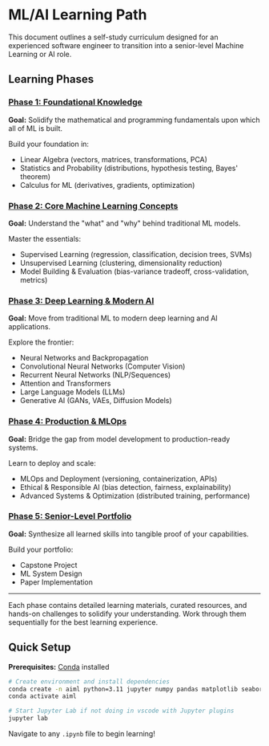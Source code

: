 # ML/AI Learning Path

This document outlines a self-study curriculum designed for an experienced software engineer to transition into a senior-level Machine Learning or AI role.

## Learning Phases

### [Phase 1: Foundational Knowledge](./01-foundational-knowledge/01-foundational-knowledge.md)

**Goal:** Solidify the mathematical and programming fundamentals upon which all of ML is built.

Build your foundation in:

- Linear Algebra (vectors, matrices, transformations, PCA)
- Statistics and Probability (distributions, hypothesis testing, Bayes' theorem)
- Calculus for ML (derivatives, gradients, optimization)

### [Phase 2: Core Machine Learning Concepts](./02-core-machine-learning-concepts/02-core-machine-learning-concepts.md)

**Goal:** Understand the "what" and "why" behind traditional ML models.

Master the essentials:

- Supervised Learning (regression, classification, decision trees, SVMs)
- Unsupervised Learning (clustering, dimensionality reduction)
- Model Building & Evaluation (bias-variance tradeoff, cross-validation, metrics)

### [Phase 3: Deep Learning & Modern AI](./03-deep-learning-modern-ai/03-deep-learning-modern-ai.md)

**Goal:** Move from traditional ML to modern deep learning and AI applications.

Explore the frontier:

- Neural Networks and Backpropagation
- Convolutional Neural Networks (Computer Vision)
- Recurrent Neural Networks (NLP/Sequences)
- Attention and Transformers
- Large Language Models (LLMs)
- Generative AI (GANs, VAEs, Diffusion Models)

### [Phase 4: Production & MLOps](./04-production-mlops/04-production-mlops.md)

**Goal:** Bridge the gap from model development to production-ready systems.

Learn to deploy and scale:

- MLOps and Deployment (versioning, containerization, APIs)
- Ethical & Responsible AI (bias detection, fairness, explainability)
- Advanced Systems & Optimization (distributed training, performance)

### [Phase 5: Senior-Level Portfolio](./05-senior-level-portfolio/05-senior-level-portfolio.md)

**Goal:** Synthesize all learned skills into tangible proof of your capabilities.

Build your portfolio:

- Capstone Project
- ML System Design
- Paper Implementation

---

Each phase contains detailed learning materials, curated resources, and hands-on challenges to solidify your understanding. Work through them sequentially for the best learning experience.

## Quick Setup

**Prerequisites:** [Conda](https://docs.conda.io/en/latest/miniconda.html) installed

```bash
# Create environment and install dependencies
conda create -n aiml python=3.11 jupyter numpy pandas matplotlib seaborn scikit-learn pytorch torchvision -c pytorch -c conda-forge -y
conda activate aiml

# Start Jupyter Lab if not doing in vscode with Jupyter plugins
jupyter lab
```

Navigate to any `.ipynb` file to begin learning!
